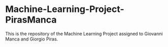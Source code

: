 # Machine-Learning-Project-PirasManca
This is the repository of the Machine Learning Project assigned to Giovanni Manca and Giorgio Piras.
